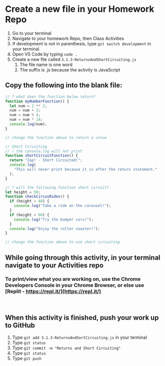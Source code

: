 # Create a new file in your Homework Repo

1. Go to your terminal
2. Navigate to your homework Repo, then Class Activities
3. If development is not in parenthesis, type `git switch development` in your terminal
4. Open VS Code by typing `code .`
5. Create a new file called `3.1.3-ReturnsAndShortCircuiting.js`
    1. The file name is one word
    2. The suffix is .js because the activity is JavaScript

## Copy the following into the blank file:

```javascript
// ? what does the function below return?
function myNumberFunction() {
  let num = 2 ** 2;
  num = num + 3;
  num = num % 4;
  num = num * 14;
  console.log(num);
}

// change the function above to return a value

// Short Circuiting
// ! the console.log will not print
function shortCircuitFunction() {
  return "Zap! - Short Circuited!";
  console.log(
    "This will never print because it is after the return statement."
  );
}

// ? will the following function short circuit?
let height = 50;
function checkCircusRides() {
  if (height < 48) {
    console.log("Take a ride on the carousel!");
  }
  if (height < 60) {
    console.log("Try the bumper cars!");
  }
  console.log("Enjoy the roller coaster!");
}

// change the function above to use short circuiting
```

## While going through this activity, in your terminal navigate to your Activities repo

### To print/view what you are working on, use the Chrome Developers Console in your Chrome Browser, or else use [Replit - https://repl.it/](https://repl.it/)

<br>

## When this activity is finished, push your work up to GitHub

1. Type `git add 3.1.3-ReturnsAndSortCircuiting.js` in your terminal
2. Type `git status`
3. Type `git commit -m "Returns and Short Circuiting"`
4. Type `git status`
5. Type `git push`
